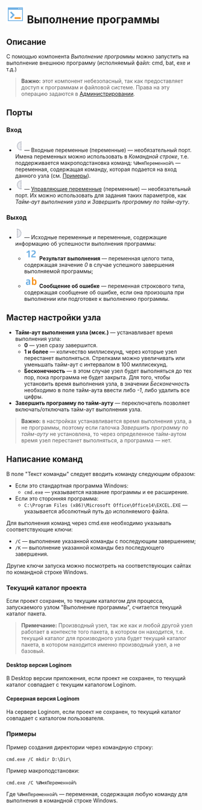 # ![](../../images/icons/vendors/execcmd.svg) Выполнение программы

## Описание

С помощью компонента *Выполнение программы* можно запустить на выполнение внешнюю программу (исполняемый файл: cmd, bat, exe и т.д.)

>**Важно:** этот компонент небезопасный, так как предоставляет доступ к программам и файловой системе. Права на эту операцию задаются в [Администрировании](../../admin/parameters.md).

## Порты

### Вход

* ![](../../images/icons/ports/optional_input_variable_inactive.svg) — Входные переменные (переменные) — необязательный порт. Имена переменных можно использовать в *Командной строке*, т.е. поддерживается макроподстановка команд: `%ИмяПеременной%` — переменная, содержащая команду, которая подается на вход данного узла (см. [Примеры](#primery)).
* ![](../../images/icons/ports/optional_input_variable_inactive.svg) — [Управляющие переменные](../../../data/scenario/variables/control-variables.md) (переменные) — необязательный порт. Их можно использовать для задания таких параметров, как *Тайм-аут выполнения узла* и *Завершить программу по тайм-ауту*.

### Выход

* ![](../../images/icons/ports/optional_output_variable_inactive.svg) — Исходные переменные и переменные, содержащие информацию об успешности выполнения программы:
  *  <span title="Целый"><img src="../../images/icons/datatype_18/datatype_default-02.svg"></span>  **Результат выполнения** — переменная целого типа, содержащая значение *0* в случае успешного завершения выполняемой программы;
  *  <span title="Строковый"><img src="../../images/icons/datatype_18/datatype_default-01.svg"></span> **Сообщение об ошибке** — переменная строкового типа, содержащая сообщение об ошибке, если она произошла при выполнении или подготовке к выполнению программы.

## Мастер настройки узла

* **Тайм-аут выполнения узла (мсек.)** — устанавливает время выполнения узла:
  * **0** — узел сразу завершится.
  * **1 и более** — количество миллисекунд, через которые узел перестанет выполняться. Стрелками можно увеличивать или уменьшать тайм-аут с интервалом в 100 миллисекунд.
  * **Бесконечность** — в этом случае узел будет выполняться до тех пор, пока программа не будет закрыта. Для того, чтобы установить время выполнения узла, в значении *Бесконечность* необходимо в поле тайм-аута ввести либо *-1*, либо удалить все цифры.
* **Завершить программу по тайм-ауту** — переключатель позволяет включать/отключать тайм-аут выполнения узла.

>**Важно:** в настройках устанавливается время выполнения узла, а не программы, поэтому если галочка *Завершить программу по тайм-ауту* не установлена, то через определенное тайм-аутом время узел перестанет выполняться, а программа — нет.

## Написание команд

В поле "Текст команды" следует вводить команду следующим образом:

* Если это стандартная программа Windows:
  * `cmd.exe` — указывается название программы и ее расширение.
* Если это сторонняя программа:
  * `C:\Program Files (x86)\Microsoft Office\Office14\EXCEL.EXE` — указывается абсолютный путь до исполняемого файла.

Для выполнения команд через cmd.exe необходимо указывать соответствующие ключи:

* `/C` — выполнение указанной команды с последующим завершением;
* `/K` — выполнение указанной команды без последующего завершения.

Другие ключи запуска можно посмотреть на соответствующих сайтах по командной строке Windows.

### Текущий каталог проекта

Если проект сохранен, то текущим каталогом для процесса, запускаемого узлом "Выполнение программы", считается текущий каталог пакета.

>**Примечание:** Производный узел, так же как и любой другой узел работает в контексте того пакета, в котором он находится, т.е. текущий каталог для производного узла будет текущий каталог пакета, в котором находится именно производный узел, а не базовый.

#### Desktop версия Loginom

В Desktop версии приложения, если проект не сохранен, то текущий каталог совпадает с текущим каталогом Loginom.

#### Серверная версия Loginom

На сервере Loginom, если проект не сохранен, то текущий каталог совпадает с каталогом пользователя.

### Примеры

Пример создания директории через командную строку:

`cmd.exe /C mkdir D:\Dir\`

Пример макроподстановки:

`cmd.exe /C %ИмяПеременной%`

Где `%ИмяПеременной%` — переменная, содержащая любую команду для выполнения в командной строке Windows.